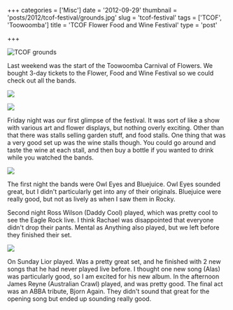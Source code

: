 +++
categories = ['Misc']
date = '2012-09-29'
thumbnail = 'posts/2012/tcof-festival/grounds.jpg'
slug = 'tcof-festival'
tags = ['TCOF', 'Toowoomba']
title = 'TCOF Flower Food and Wine Festival'
type = 'post'

+++

![TCOF grounds](grounds.jpg)

Last weekend was the start of the Toowoomba Carnival of Flowers. We bought 3-day tickets to the Flower, Food and Wine Festival so we could check out all the bands.

![](flowers.jpg)

![](ergonflowers.jpg)

Friday night was our first glimpse of the festival. It was sort of like a show with various art and flower displays, but nothing overly exciting. Other than that there was stalls selling garden stuff, and food stalls. One thing that was a very good set up was the wine stalls though. You could go around and taste the wine at each stall, and then buy a bottle if you wanted to drink while you watched the bands.

![](owl-eyes.jpg)

The first night the bands were Owl Eyes and Bluejuice. Owl Eyes sounded great, but I didn't particularly get into any of their originals. Bluejuice were really good, but not as lively as when I saw them in Rocky.

Second night Ross Wilson (Daddy Cool) played, which was pretty cool to see the Eagle Rock live. I think Rachael was disappointed that everyone didn't drop their pants. Mental as Anything also played, but we left before they finished their set.

![](lior.jpg)

On Sunday Lior played. Was a pretty great set, and he finished with 2 new songs that he had never played live before. I thought one new song (Alas) was particularly good, so I am excited for his new album. In the afternoon James Reyne (Australian Crawl) played, and was pretty good. The final act was an ABBA tribute, Bjorn Again. They didn't sound that great for the opening song but ended up sounding really good.
